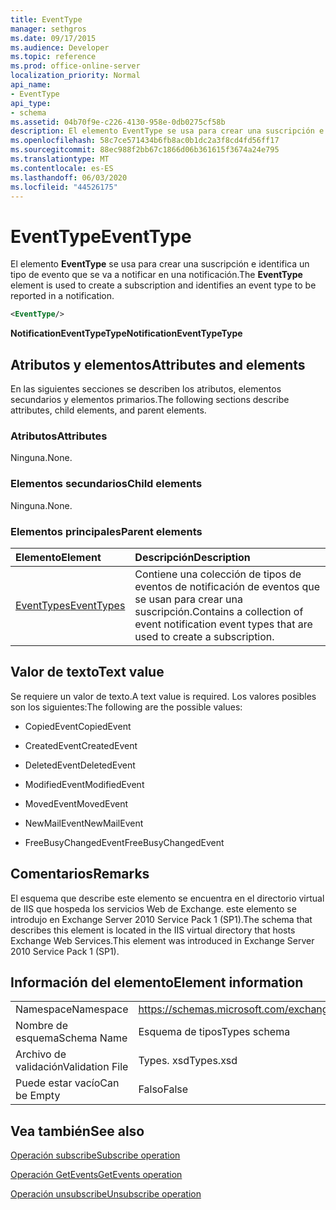 ```yaml
---
title: EventType
manager: sethgros
ms.date: 09/17/2015
ms.audience: Developer
ms.topic: reference
ms.prod: office-online-server
localization_priority: Normal
api_name:
- EventType
api_type:
- schema
ms.assetid: 04b70f9e-c226-4130-958e-0db0275cf58b
description: El elemento EventType se usa para crear una suscripción e identifica un tipo de evento que se va a notificar en una notificación.
ms.openlocfilehash: 58c7ce571434b6fb8ac0b1dc2a3f8cd4fd56ff17
ms.sourcegitcommit: 88ec988f2bb67c1866d06b361615f3674a24e795
ms.translationtype: MT
ms.contentlocale: es-ES
ms.lasthandoff: 06/03/2020
ms.locfileid: "44526175"
---
```

# <a name="eventtype"></a><span data-ttu-id="d68dd-103">EventType</span><span class="sxs-lookup"><span data-stu-id="d68dd-103">EventType</span></span>

<span data-ttu-id="d68dd-104">El elemento **EventType** se usa para crear una suscripción e identifica un tipo de evento que se va a notificar en una notificación.</span><span class="sxs-lookup"><span data-stu-id="d68dd-104">The **EventType** element is used to create a subscription and identifies an event type to be reported in a notification.</span></span> 
  
```xml
<EventType/>
```

 <span data-ttu-id="d68dd-105">**NotificationEventTypeType**</span><span class="sxs-lookup"><span data-stu-id="d68dd-105">**NotificationEventTypeType**</span></span>
## <a name="attributes-and-elements"></a><span data-ttu-id="d68dd-106">Atributos y elementos</span><span class="sxs-lookup"><span data-stu-id="d68dd-106">Attributes and elements</span></span>

<span data-ttu-id="d68dd-107">En las siguientes secciones se describen los atributos, elementos secundarios y elementos primarios.</span><span class="sxs-lookup"><span data-stu-id="d68dd-107">The following sections describe attributes, child elements, and parent elements.</span></span>
  
### <a name="attributes"></a><span data-ttu-id="d68dd-108">Atributos</span><span class="sxs-lookup"><span data-stu-id="d68dd-108">Attributes</span></span>

<span data-ttu-id="d68dd-109">Ninguna.</span><span class="sxs-lookup"><span data-stu-id="d68dd-109">None.</span></span>
  
### <a name="child-elements"></a><span data-ttu-id="d68dd-110">Elementos secundarios</span><span class="sxs-lookup"><span data-stu-id="d68dd-110">Child elements</span></span>

<span data-ttu-id="d68dd-111">Ninguna.</span><span class="sxs-lookup"><span data-stu-id="d68dd-111">None.</span></span>
  
### <a name="parent-elements"></a><span data-ttu-id="d68dd-112">Elementos principales</span><span class="sxs-lookup"><span data-stu-id="d68dd-112">Parent elements</span></span>

|<span data-ttu-id="d68dd-113">**Elemento**</span><span class="sxs-lookup"><span data-stu-id="d68dd-113">**Element**</span></span>|<span data-ttu-id="d68dd-114">**Descripción**</span><span class="sxs-lookup"><span data-stu-id="d68dd-114">**Description**</span></span>|
|:-----|:-----|
|[<span data-ttu-id="d68dd-115">EventTypes</span><span class="sxs-lookup"><span data-stu-id="d68dd-115">EventTypes</span></span>](eventtypes.md) <br/> |<span data-ttu-id="d68dd-116">Contiene una colección de tipos de eventos de notificación de eventos que se usan para crear una suscripción.</span><span class="sxs-lookup"><span data-stu-id="d68dd-116">Contains a collection of event notification event types that are used to create a subscription.</span></span>  <br/> |
   
## <a name="text-value"></a><span data-ttu-id="d68dd-117">Valor de texto</span><span class="sxs-lookup"><span data-stu-id="d68dd-117">Text value</span></span>

<span data-ttu-id="d68dd-118">Se requiere un valor de texto.</span><span class="sxs-lookup"><span data-stu-id="d68dd-118">A text value is required.</span></span> <span data-ttu-id="d68dd-119">Los valores posibles son los siguientes:</span><span class="sxs-lookup"><span data-stu-id="d68dd-119">The following are the possible values:</span></span>
  
- <span data-ttu-id="d68dd-120">CopiedEvent</span><span class="sxs-lookup"><span data-stu-id="d68dd-120">CopiedEvent</span></span>
    
- <span data-ttu-id="d68dd-121">CreatedEvent</span><span class="sxs-lookup"><span data-stu-id="d68dd-121">CreatedEvent</span></span>
    
- <span data-ttu-id="d68dd-122">DeletedEvent</span><span class="sxs-lookup"><span data-stu-id="d68dd-122">DeletedEvent</span></span>
    
- <span data-ttu-id="d68dd-123">ModifiedEvent</span><span class="sxs-lookup"><span data-stu-id="d68dd-123">ModifiedEvent</span></span>
    
- <span data-ttu-id="d68dd-124">MovedEvent</span><span class="sxs-lookup"><span data-stu-id="d68dd-124">MovedEvent</span></span>
    
- <span data-ttu-id="d68dd-125">NewMailEvent</span><span class="sxs-lookup"><span data-stu-id="d68dd-125">NewMailEvent</span></span>
    
- <span data-ttu-id="d68dd-126">FreeBusyChangedEvent</span><span class="sxs-lookup"><span data-stu-id="d68dd-126">FreeBusyChangedEvent</span></span>
    
## <a name="remarks"></a><span data-ttu-id="d68dd-127">Comentarios</span><span class="sxs-lookup"><span data-stu-id="d68dd-127">Remarks</span></span>

<span data-ttu-id="d68dd-128">El esquema que describe este elemento se encuentra en el directorio virtual de IIS que hospeda los servicios Web de Exchange. este elemento se introdujo en Exchange Server 2010 Service Pack 1 (SP1).</span><span class="sxs-lookup"><span data-stu-id="d68dd-128">The schema that describes this element is located in the IIS virtual directory that hosts Exchange Web Services.This element was introduced in Exchange Server 2010 Service Pack 1 (SP1).</span></span>
  
## <a name="element-information"></a><span data-ttu-id="d68dd-129">Información del elemento</span><span class="sxs-lookup"><span data-stu-id="d68dd-129">Element information</span></span>

|||
|:-----|:-----|
|<span data-ttu-id="d68dd-130">Namespace</span><span class="sxs-lookup"><span data-stu-id="d68dd-130">Namespace</span></span>  <br/> |https://schemas.microsoft.com/exchange/services/2006/types  <br/> |
|<span data-ttu-id="d68dd-131">Nombre de esquema</span><span class="sxs-lookup"><span data-stu-id="d68dd-131">Schema Name</span></span>  <br/> |<span data-ttu-id="d68dd-132">Esquema de tipos</span><span class="sxs-lookup"><span data-stu-id="d68dd-132">Types schema</span></span>  <br/> |
|<span data-ttu-id="d68dd-133">Archivo de validación</span><span class="sxs-lookup"><span data-stu-id="d68dd-133">Validation File</span></span>  <br/> |<span data-ttu-id="d68dd-134">Types. xsd</span><span class="sxs-lookup"><span data-stu-id="d68dd-134">Types.xsd</span></span>  <br/> |
|<span data-ttu-id="d68dd-135">Puede estar vacío</span><span class="sxs-lookup"><span data-stu-id="d68dd-135">Can be Empty</span></span>  <br/> |<span data-ttu-id="d68dd-136">Falso</span><span class="sxs-lookup"><span data-stu-id="d68dd-136">False</span></span>  <br/> |
   
## <a name="see-also"></a><span data-ttu-id="d68dd-137">Vea también</span><span class="sxs-lookup"><span data-stu-id="d68dd-137">See also</span></span>



[<span data-ttu-id="d68dd-138">Operación subscribe</span><span class="sxs-lookup"><span data-stu-id="d68dd-138">Subscribe operation</span></span>](subscribe-operation.md)
  
[<span data-ttu-id="d68dd-139">Operación GetEvents</span><span class="sxs-lookup"><span data-stu-id="d68dd-139">GetEvents operation</span></span>](getevents-operation.md)
  
[<span data-ttu-id="d68dd-140">Operación unsubscribe</span><span class="sxs-lookup"><span data-stu-id="d68dd-140">Unsubscribe operation</span></span>](unsubscribe-operation.md)


